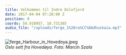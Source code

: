 ```yaml
---
title: Velkommen til Indre Oslofjord
date: 2017-04-04 07:28:00 Z
position: 0
coords: 59.910957, 10.731385
audio_file: "/uploads/ferge_1%20ra%CC%8Adhuskaia.mp3"
---
```


![ferge_Harbour_in_Hovedoya.jpeg](/uploads/ferge_Harbour_in_Hovedoya.jpeg)  
*Oslo sett fra Hovedøya. Foto: Marcin Szala*